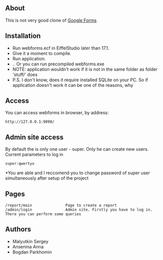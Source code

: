 ## About

This is not very good clone of [Google Forms](https://docs.google.com/forms/d/e/1FAIpQLSdDPiiYCzIba3_nE-410L1BeVtowHrnAw8ZIT2CafBfdaVPzg/viewform)

## Installation

 - Run webforms.ecf in EiffelStudio later than 17.1.
 - Give it a moment to compile.
 - Run application.
 - .. Or you can run precompiled webforms.exe
 - NOTE: application wouldn't work if it is not in the same folder as folder 'stuff/' does
 - P.S. I don't know, does it require installed SQLite on your PC. So if application doesn't work it can be one of the reasons, why

## Access

You can access webforms in browser, by address:

	http://127.0.0.1:9090/

## Admin site access

By default the is only one user - super. Only he can create new users. Current parameters to log in

```super:qwertyu```

*You are able and I reccomend you to change password of super user simultaneously after setup of the project

## Pages

	/report/main               Page to create a report
	/admin/login               Admin site. Firstly you have to log in. There you can perform some queries

## Authors
 
 - Malyutkin Sergey
 - Ansenina Anna
 - Bogdan Parkhomin